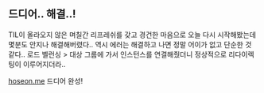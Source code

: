 ## 드디어.. 해결..!

TIL이 올라오지 않은 며칠간 리프레쉬를 갖고 경건한 마음으로 오늘 다시 시작해봤는데 몇분도 안지나 해결해버렸다..
역시 에러는 해결하고 나면 정말 어이가 없고 단순한 것 같다.. 로드 벨런싱 > 대상 그룹에 가서 인스턴스를 연결해줬더니 정상적으로 리다이렉팅이 이루어지더라..

[hoseon.me](https://hoseon.me/) 드디어 완성!